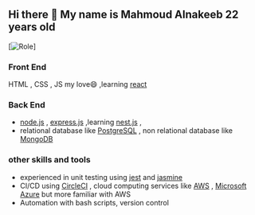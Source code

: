 ## Hi there 👋 My name is Mahmoud Alnakeeb 22 years old 
[![Role](https://img.shields.io/badge/Fullstack%20-Javascript-%23f1c40f)]

### Front End
HTML , CSS , JS my love😄 ,learning [react](https://reactjs.org/) 
### Back End 
- [node.js](https://nodejs.org/en/) , [express.js](https://expressjs.com/) ,learning [nest.js](https://nestjs.com/) ,
- relational database like [PostgreSQL](https://www.postgresql.org/) , non relational database like [MongoDB](https://www.mongodb.com/)
### other skills and tools
- experienced in unit testing using [jest](https://jestjs.io/) and [jasmine](https://jasmine.github.io/)
- CI/CD using [CircleCI](https://circleci.com/) , cloud computing services like [AWS](https://aws.amazon.com/) , [Microsoft Azure](https://azure.microsoft.com/) but more familiar with AWS
- Automation with bash scripts, version control


